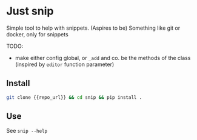 # Just snip

Simple tool to help with snippets.  (Aspires to be) Something like git or docker, only for snippets

TODO:
* make either config global, or `_add` and co. be the methods of the class (inspired by `editor` function parameter)

## Install

```bash
git clone {{repo_url}} && cd snip && pip install .
```

## Use

See `snip --help`
